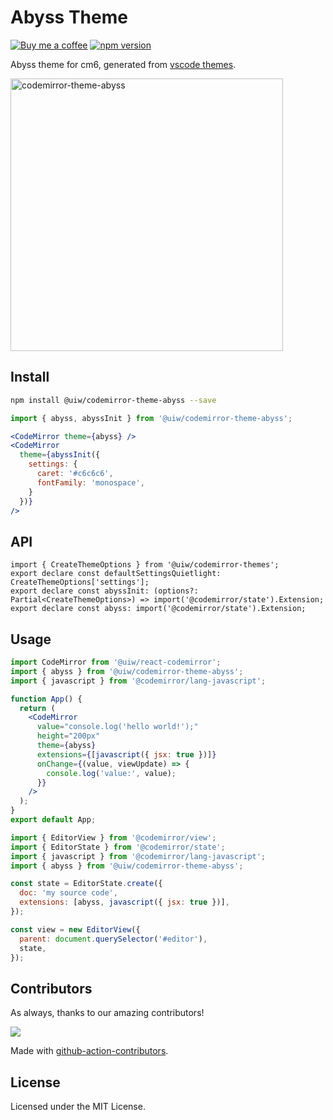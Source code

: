 <!--rehype:ignore:start-->

# Abyss Theme

<!--rehype:ignore:end-->

[![Buy me a coffee](https://img.shields.io/badge/Buy%20me%20a%20coffee-048754?logo=buymeacoffee)](https://jaywcjlove.github.io/#/sponsor)
[![npm version](https://img.shields.io/npm/v/@uiw/codemirror-theme-abyss.svg)](https://www.npmjs.com/package/@uiw/codemirror-theme-abyss)

Abyss theme for cm6, generated from [vscode themes](https://github.com/microsoft/vscode/blob/main/extensions/theme-abyss/themes/abyss-color-theme.json).

<a href="https://uiwjs.github.io/react-codemirror/#/theme/data/abyss">
  <img width="436" alt="codemirror-theme-abyss" src="https://github.com/uiwjs/react-codemirror/assets/1680273/b1b59053-d370-485e-9dcc-2987b39197a1">
</a>

## Install

```bash
npm install @uiw/codemirror-theme-abyss --save
```

```jsx
import { abyss, abyssInit } from '@uiw/codemirror-theme-abyss';

<CodeMirror theme={abyss} />
<CodeMirror
  theme={abyssInit({
    settings: {
      caret: '#c6c6c6',
      fontFamily: 'monospace',
    }
  })}
/>
```

## API

```tsx
import { CreateThemeOptions } from '@uiw/codemirror-themes';
export declare const defaultSettingsQuietlight: CreateThemeOptions['settings'];
export declare const abyssInit: (options?: Partial<CreateThemeOptions>) => import('@codemirror/state').Extension;
export declare const abyss: import('@codemirror/state').Extension;
```

## Usage

```jsx
import CodeMirror from '@uiw/react-codemirror';
import { abyss } from '@uiw/codemirror-theme-abyss';
import { javascript } from '@codemirror/lang-javascript';

function App() {
  return (
    <CodeMirror
      value="console.log('hello world!');"
      height="200px"
      theme={abyss}
      extensions={[javascript({ jsx: true })]}
      onChange={(value, viewUpdate) => {
        console.log('value:', value);
      }}
    />
  );
}
export default App;
```

```js
import { EditorView } from '@codemirror/view';
import { EditorState } from '@codemirror/state';
import { javascript } from '@codemirror/lang-javascript';
import { abyss } from '@uiw/codemirror-theme-abyss';

const state = EditorState.create({
  doc: 'my source code',
  extensions: [abyss, javascript({ jsx: true })],
});

const view = new EditorView({
  parent: document.querySelector('#editor'),
  state,
});
```

## Contributors

As always, thanks to our amazing contributors!

<a href="https://github.com/uiwjs/react-codemirror/graphs/contributors">
  <img src="https://uiwjs.github.io/react-codemirror/CONTRIBUTORS.svg" />
</a>

Made with [github-action-contributors](https://github.com/jaywcjlove/github-action-contributors).

## License

Licensed under the MIT License.
